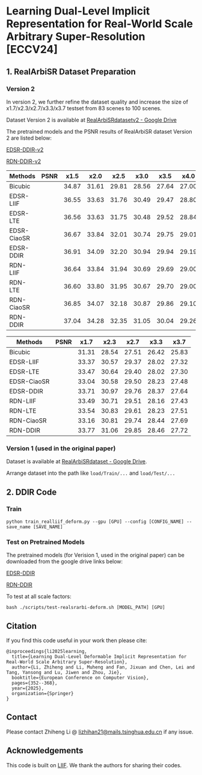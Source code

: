 # Learning Dual-Level Implicit Representation for Real-World Scale Arbitrary Super-Resolution [ECCV24]

## 1. RealArbiSR Dataset Preparation

### Version 2
In version 2, we further refine the dataset quality and increase the size of x1.7/x2.3/x2.7/x3.3/x3.7 testset from 83 scenes to 100 scenes. 

Dataset Version 2 is available at [RealArbiSRdatasetv2 - Google Drive](https://drive.google.com/file/d/1bll8UDYU9c318XsgPcdq5xwsSzdzyVJ9/view?usp=drive_link) 

The pretrained models and the PSNR results of RealArbiSR dataset Version 2 are listed below: 

[EDSR-DDIR-v2](https://drive.google.com/file/d/1src8POjvX4WolpCwOWhtpWQF7au6TUb9/view?usp=drive_link)

[RDN-DDIR-v2](https://drive.google.com/file/d/1JI7-_VquTF1fZAQ5oKw1k9E_NAlFWhfw/view?usp=drive_link)

 |Methods    |PSNR|      x1.5      |      x2.0      |      x2.5      |      x3.0      |      x3.5      |      x4.0      |  
 |-----------|----|:-----------:|:-----------:|:-----------:|:-----------:|:-----------:|:-----------:|
 |Bicubic   |    |    34.87    |    31.61    |    29.81    |   28.56    |    27.64    |    27.00    |           
 |EDSR-LIIF   |    |    36.55    |    33.63    |    31.76    |    30.49    |    29.47    |    28.80   |  
 |EDSR-LTE  |    |    36.56    |    33.63    |    31.75    |    30.48    |    29.52    |    28.84    |  
 |EDSR-CiaoSR  |    |    36.67    |    33.84    |    32.01    |    30.74    |    29.75    |    29.01    |
 |EDSR-DDIR|    |    36.91    |    34.09    |    32.20    |    30.94    |    29.94    |    29.19    |  
 |RDN-LIIF   |    |    36.64    |    33.84    |    31.94    |    30.69    |    29.69    |    29.00   |  
 |RDN-LTE  |    |    36.60    |    33.80    |    31.95    |    30.67    |    29.70    |    29.00    |  
 |RDN-CiaoSR  |    |    36.85    |    34.07    |    32.18    |    30.87    |    29.86    |    29.10    |
 |RDN-DDIR|    |    37.04    |    34.28    |    32.35    |    31.05    |    30.04    |    29.26    | 
 
 |Methods    |PSNR|      x1.7      |      x2.3      |      x2.7      |      x3.3      |      x3.7      |  
 |-----------|----|:-----------:|:-----------:|:-----------:|:-----------:|:-----------:|
 |Bicubic   |    |    31.31    |    28.54    |    27.51    |    26.42    |    25.83    |           
 |EDSR-LIIF   |    |    33.37    |    30.57    |    29.37    |    28.02    |    27.32    |  
 |EDSR-LTE  |    |    33.47    |    30.64    |    29.40    |    28.02    |    27.30    |    
 |EDSR-CiaoSR  |    |    33.04    |    30.58    |    29.50    |    28.23    |    27.48    |
 |EDSR-DDIR|    |    33.71    |    30.97    |    29.76    |    28.37    |    27.64    |    
 |RDN-LIIF   |    |    33.49    |    30.71    |    29.51    |    28.16    |    27.43    |  
 |RDN-LTE  |    |    33.54    |    30.83    |    29.61    |    28.23    |    27.51    |  
 |RDN-CiaoSR  |    |    33.16    |    30.81    |    29.74    |    28.44    |    27.69    |
 |RDN-DDIR|    |    33.77    |    31.06    |    29.85    |    28.46    |    27.72    | 

### Version 1 (used in the original paper)
Dataset is available at [RealArbiSRdataset - Google Drive](https://drive.google.com/file/d/1RNb5Q5zI2vNPbw1u9hDVkZ4Jx1NIBVBZ/view?usp=drive_link). 

Arrange dataset into the path like `load/Train/...` and `load/Test/...`

## 2. DDIR Code

### Train
`python train_realliif_deform.py --gpu [GPU] --config [CONFIG_NAME] --save_name [SAVE_NAME]`

### Test on Pretrained Models
The pretrained models (for Verision 1, used in the original paper) can be downloaded from the google drive links below:

[EDSR-DDIR](https://drive.google.com/file/d/1idnTUqSkQzA3f1BPBuHPeOUCe-XQyd7o/view?usp=drive_link)

[RDN-DDIR](https://drive.google.com/file/d/1AJGnAyAq424RPZnUSQJJhgz3KiKSBTfn/view?usp=drive_link)

To test at all scale factors:

`bash ./scripts/test-realsrarbi-deform.sh [MODEL_PATH] [GPU]`

## Citation
If you find this code useful in your work then please cite:

```
@inproceedings{li2025learning,
  title={Learning Dual-Level Deformable Implicit Representation for Real-World Scale Arbitrary Super-Resolution},
  author={Li, Zhiheng and Li, Muheng and Fan, Jixuan and Chen, Lei and Tang, Yansong and Lu, Jiwen and Zhou, Jie},
  booktitle={European Conference on Computer Vision},
  pages={352--368},
  year={2025},
  organization={Springer}
}
```

## Contact
Please contact Zhiheng Li @ lizhihan21@mails.tsinghua.edu.cn if any issue.

## Acknowledgements

This code is built on [LIIF](https://github.com/yinboc/liif). We thank the authors for sharing their codes. 
